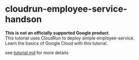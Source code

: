 # cloudrun-employee-service-handson

**This is not an officially supported Google product**.  
This tutorial uses CloudRun to deploy simple employee-service.  
Learn the basics of Google Cloud with this tutorial.

see [tutorial.md](tutorial.md) for more details